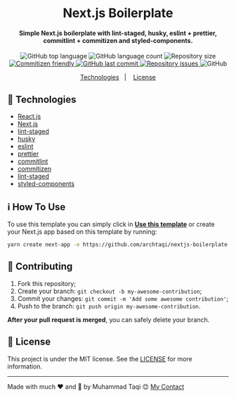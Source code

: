 <h1 align="center">
    <br>
    Next.js Boilerplate
</h1>

<h4 align="center">
  Simple Next.js boilerplate with lint-staged, husky, eslint + prettier, commitlint + commitizen and styled-components.
</h4>

<p align="center">
  <img alt="GitHub top language" src="https://img.shields.io/github/languages/top/archtaqi/nextjs-boilerplate">

  <img alt="GitHub language count" src="https://img.shields.io/github/languages/count/archtaqi/nextjs-boilerplate">

  <img alt="Repository size" src="https://img.shields.io/github/repo-size/archtaqi/nextjs-boilerplate">

  <a href="http://commitizen.github.io/cz-cli/">
    <img alt="Commitizen friendly" src="https://img.shields.io/badge/commitizen-friendly-brightgreen.svg">
  </a>

  <a href="https://github.com/felipe-jm/nextjs-boilerplate/commits/master">
    <img alt="GitHub last commit" src="https://img.shields.io/github/last-commit/archtaqi/nextjs-boilerplate">
  </a>

  <a href="https://github.com/felipe-jm/nextjs-boilerplate/issues">
    <img alt="Repository issues" src="https://img.shields.io/github/issues/archtaqi/nextjs-boilerplate">
  </a>

  <img alt="GitHub" src="https://img.shields.io/github/license/archtaqi/nextjs-boilerplate">
</p>

<p align="center">
  <a href="#rocket-technologies">Technologies</a>&nbsp;&nbsp;&nbsp;|&nbsp;&nbsp;&nbsp;
  <a href="#memo-license">License</a>
</p>

## :rocket: Technologies

- [React.js](https://reactjs.org)
- [Next.js](https://nextjs.org)
- [lint-staged](https://github.com/okonet/lint-staged)
- [husky](https://typicode.github.io/husky)
- [eslint](https://eslint.org)
- [prettier](https://prettier.io)
- [commitlint](https://commitlint.js.org)
- [commitizen](http://commitizen.github.io/cz-cli/)
- [lint-staged](https://github.com/okonet/lint-staged)
- [styled-components](https://www.styled-components.com)

## :information_source: How To Use

To use this template you can simply click in **[Use this template](https://github.com/felipe-jm/nextjs-boilerplate/generate)** or create your Next.js app based on this template by running:

```bash
yarn create next-app -e https://github.com/archtaqi/nextjs-boilerplate
```

## 🤝 Contributing

1. Fork this repository;
2. Create your branch: `git checkout -b my-awesome-contribution`;
3. Commit your changes: `git commit -m 'Add some awesome contribution'`;
4. Push to the branch: `git push origin my-awesome-contribution`.

**After your pull request is merged**, you can safely delete your branch.

## :memo: License

This project is under the MIT license. See the [LICENSE](https://github.com/archtaqi/nextjs-boilerplate/blob/master/LICENSE) for more information.

---

Made with much :heart: and :muscle: by Muhammad Taqi :blush: <a href="https://www.linkedin.com/in/archtaqi/">My Contact</a>

